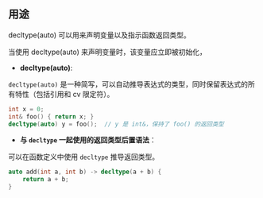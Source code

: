 

## **用途**

decltype(auto) 可以用来声明变量以及指示函数返回类型。

当使用 decltype(auto) 来声明变量时，该变量应立即被初始化，


- **decltype(auto)**:


`decltype(auto)` 是一种简写，可以自动推导表达式的类型，同时保留表达式的所有特性（包括引用和 cv 限定符）。

```cpp
int x = 0;
int& foo() { return x; }
decltype(auto) y = foo();  // y 是 int&，保持了 foo() 的返回类型
```

- **与 `decltype` 一起使用的返回类型后置语法**：


可以在函数定义中使用 `decltype` 推导返回类型。

```cpp
auto add(int a, int b) -> decltype(a + b) {
    return a + b;
}
```


